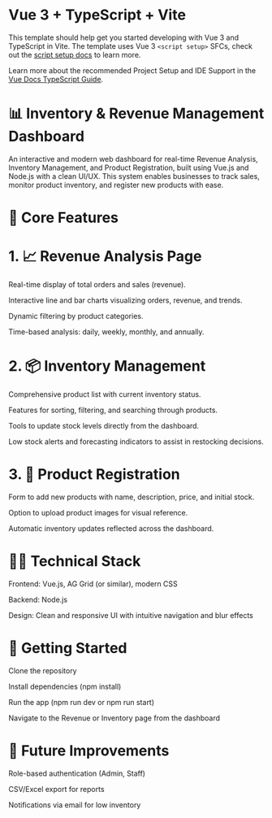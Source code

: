 # Vue 3 + TypeScript + Vite

This template should help get you started developing with Vue 3 and TypeScript in Vite. The template uses Vue 3 `<script setup>` SFCs, check out the [script setup docs](https://v3.vuejs.org/api/sfc-script-setup.html#sfc-script-setup) to learn more.

Learn more about the recommended Project Setup and IDE Support in the [Vue Docs TypeScript Guide](https://vuejs.org/guide/typescript/overview.html#project-setup).
# 📊 Inventory & Revenue Management Dashboard
An interactive and modern web dashboard for real-time Revenue Analysis, Inventory Management, and Product Registration, built using Vue.js and Node.js with a clean UI/UX. This system enables businesses to track sales, monitor product inventory, and register new products with ease.

# 🔧 Core Features
# 1. 📈 Revenue Analysis Page
Real-time display of total orders and sales (revenue).

Interactive line and bar charts visualizing orders, revenue, and trends.

Dynamic filtering by product categories.

Time-based analysis: daily, weekly, monthly, and annually.

# 2. 📦 Inventory Management
Comprehensive product list with current inventory status.

Features for sorting, filtering, and searching through products.

Tools to update stock levels directly from the dashboard.

Low stock alerts and forecasting indicators to assist in restocking decisions.

# 3. 📝 Product Registration
Form to add new products with name, description, price, and initial stock.

Option to upload product images for visual reference.

Automatic inventory updates reflected across the dashboard.

# 🧑‍💻 Technical Stack
Frontend: Vue.js, AG Grid (or similar), modern CSS

Backend: Node.js

Design: Clean and responsive UI with intuitive navigation and blur effects

# 🚀 Getting Started
Clone the repository

Install dependencies (npm install)

Run the app (npm run dev or npm run start)

Navigate to the Revenue or Inventory page from the dashboard


# 📌 Future Improvements
Role-based authentication (Admin, Staff)

CSV/Excel export for reports

Notifications via email for low inventory